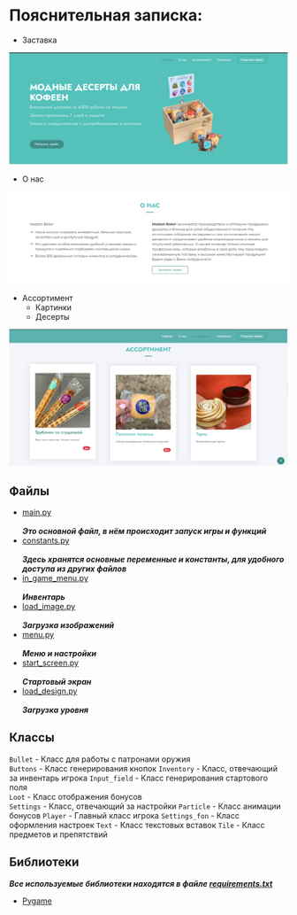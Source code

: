 # Пояснительная записка:

- Заставка

![hippo](TZ/data/1.png)
- О нас

![hippo](TZ/data/2.png)
- Ассортимент
    * Картинки
    * Десерты

![hippo](TZ/data/3.png)



## Файлы

* [main.py](https://github.com/renat2006/lego_master_and_student/blob/Renat/main.py) <br>  
  ___Это основной файл, в нём происходит запуск игры и функций___
* [constants.py](https://github.com/renat2006/lego_master_and_student/blob/Renat/logic/constants.py) <br>  
  ___Здесь хранятся основные переменные и константы, для удобного доступа из других файлов___
* [in_game_menu.py](https://github.com/renat2006/lego_master_and_student/blob/Renat/logic/in_game_menu.py) <br>  
  ___Инвентарь___
* [load_image.py](https://github.com/renat2006/lego_master_and_student/blob/Renat/logic/load_image.py)  <br>  
  ___Загрузка изображений___
* [menu.py](https://github.com/renat2006/lego_master_and_student/blob/Renat/logic/menu.py) <br>  
  ___Меню и настройки___
* [start_screen.py](https://github.com/renat2006/lego_master_and_student/blob/Renat/logic/start_screen.py) <br>  
  ___Стартовый экран___
* [load_design.py](https://github.com/renat2006/lego_master_and_student/blob/Renat/load_design_level1.py) <br>  
  ___Загрузка уровня___

## Классы

`Bullet` - Класс для работы с патронами оружия  
`Buttons` - Класс генерирования кнопок
`Inventory` - Класс, отвечающий за инвентарь игрока
`Input_field` - Класс генерирования стартового поля  
`Loot` - Класс отображения бонусов  
`Settings` - Класс, отвечающий за настройки
`Particle` - Класс анимации бонусов
`Player` - Главный класс игрока
`Settings_fon` - Класс оформления настроек
`Text` - Класс текстовых вставок
`Tile` - Класс предметов и препятствий

## Библиотеки

___Все используемые библиотеки находятся в
файле [requirements.txt](https://github.com/renat2006/projet_ya_lc/blob/master/requirements/requirements.txt)___

* [Pygame](https://en.wikipedia.org/wiki/Pygame)
